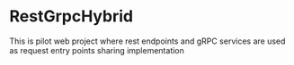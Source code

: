 # RestGrpcHybrid
This is pilot web project where rest endpoints and gRPC services are used as request entry points sharing implementation 
